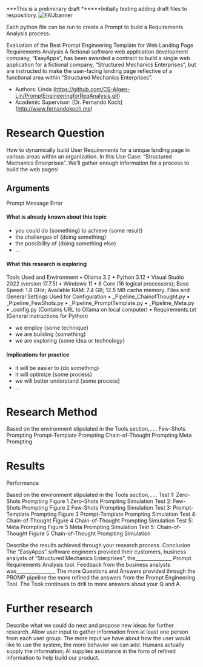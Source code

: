 ***This is a preliminary draft ******Initially testing adding draft files to respositiory.
![FAUbanner](https://github.com/user-attachments/assets/47044ff3-c075-401d-afbb-42aefd7a9609)

Each python file can be run to create a Prompt to build a Requirements Analysis process.
 
Evaluation of the Best Prompt Engineering Template for Web Landing Page Requirements Analysis
A fictional software web application development company, “EasyApps”, has been awarded a contract to build a single web application for a fictional company, “Structured Mechanics Enterprises”,  but are instructed to make the user-facing landing page reflective of a functional area within “Structured Mechanics Enterprises”.
* Authors: Linda (https://github.com/CS-AIgen-Lin/PromptEngineeringforReqAnalysis.git)
* Academic Supervisor: [Dr. Fernando Koch] (http://www.fernandokoch.me)

# Research Question 
How to dynamically build User Requirements for a unique landing page in various areas within an organization. In this Use Case: “Structured Mechanics Enterprises”.
We’ll gather enough information for a process to build the web pages!
## Arguments
Prompt
Message
Error

#### What is already known about this topic

* you could do {something} to achieve {some result}
* the challenges of {doing something}
* the possibility of {doing something else}
* ...

#### What this research is exploring

Tools Used and Environment
•	Ollama 3.2
•	Python 3.12
•	Visual Studio 2022 (version 17.7.5)
•	Windows 11
•	8 Core (16 logical processors); Base Speed: 1.8 GHz; Available RAM: 7.4 GB; 12.5 MB cache memory.
Files and General Settings Used for Configuration
•	_Pipeline_ChainofThought.py 
•	_Pipeline_FewShots.py
•	_Pipeline_PromptTemplate.py
•	_Pipeline_Meta.py
•	_config.py (Contains URL to Ollama on local computer)
•	Requirements.txt (General instructions for Python)

* we employ {some technique}
* we are building {something}
* we are exploring {some idea or technology}

#### Implications for practice


* it will be easier to {do something}
* it will optimize {some process}
* we will better understand {some process}
* ...

# Research Method
Based on the environment stipulated in the Tools section,…..
Few-Shots Prompting
Prompt-Template Prompting
Chain-of-Thought Prompting
Meta Prompting

# Results

Performance

Based on the environment stipulated in the Tools section,…..
Test 1: Zero-Shots Prompting
Figure 1
Zero-Shots Prompting Simulation
Test 2: Few-Shots Prompting
Figure 2
Few-Shots Prompting Simulation 
Test 3: Prompt-Template Prompting
Figure 3
Prompt-Template Prompting Simulation
 Test 4: Chain-of-Thought
Figure 4
Chain-of-Thought Prompting Simulation
Test 5: Meta Prompting
Figure 5
Meta Prompting Simulation
Test 5: Chain-of-Thought
Figure 5
Chain-of-Thought Prompting Simulation

Describe the results achieved through your research process.
Conclusion
The “EasyApps” software engineers provided their customers,  business analysts of “Structured Mechanics Enterprises”,  the_______________ Prompt Requirements Analysis tool.
Feedback from the business analysts was________________
The more Questions and Answers provided through the PROMP pipeline the more refined the answers from the Prompt Engineering Tool. The Took continues to drill to more answers about your Q and A.

# Further research

Describe what we could do next and propose new ideas for further research.
Allow user input to gather information from at least one person from each user group. The more input we have about how the user would like to use the system, the more behavior we can add. Humans actually supply the information; AI supplies assistance in the form of refined information to help build our product.
